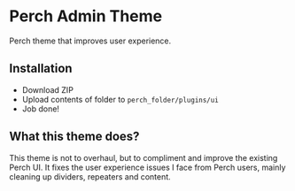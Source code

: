 # Perch Admin Theme
Perch theme that improves user experience.

## Installation
- Download ZIP
- Upload contents of folder to `perch_folder/plugins/ui`
- Job done!

## What this theme does?
This theme is not to overhaul, but to compliment and improve the existing Perch UI. It fixes the user experience issues I face from Perch users, mainly cleaning up dividers, repeaters and content. 
